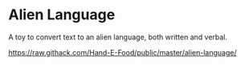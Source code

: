 Alien Language
==============

A toy to convert text to an alien language, both written and verbal.

https://raw.githack.com/Hand-E-Food/public/master/alien-language/
